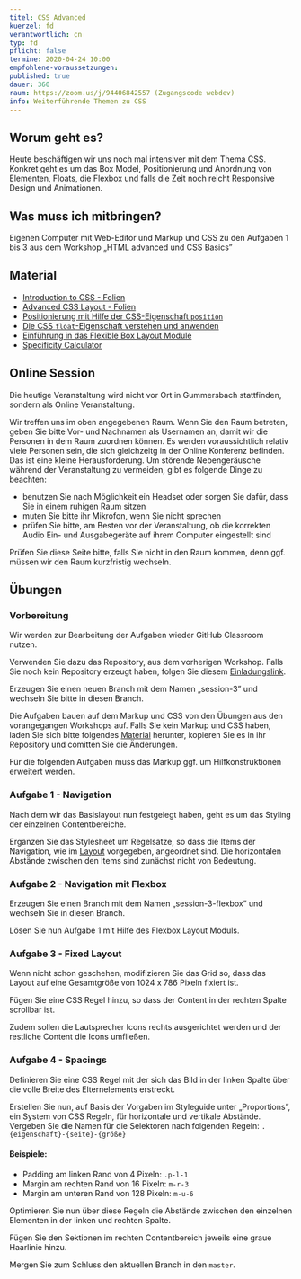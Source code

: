```yaml
---
titel: CSS Advanced
kuerzel: fd
verantwortlich: cn
typ: fd
pflicht: false
termine: 2020-04-24 10:00
empfohlene-voraussetzungen: 
published: true
dauer: 360
raum: https://zoom.us/j/94406842557 (Zugangscode webdev)
info: Weiterführende Themen zu CSS
---
```


## Worum geht es?
Heute beschäftigen wir uns noch mal intensiver mit dem Thema CSS. Konkret geht es um das Box Model, Positionierung und Anordnung von Elementen, Floats, die Flexbox und falls die Zeit noch reicht Responsive Design und Animationen.

## Was muss ich mitbringen?
Eigenen Computer mit Web-Editor und Markup und CSS zu den Aufgaben 1 bis 3 aus dem Workshop „HTML advanced und CSS Basics”

## Material
- [Introduction to CSS - Folien](../../material/frontend-development-1/session-2/slides/Chapter04-IntroductionToCSS.pdf)
- [Advanced CSS Layout - Folien](../../material/frontend-development-1/session-3/slides/Chapter07-AdvancedCSSLayout.pdf)
- [Positionierung mit Hilfe der CSS-Eigenschaft `position`](https://blog.kulturbanause.de/2010/01/positionierung-mit-hilfe-der-css-eigenschaft-position/)
- [Die CSS `float`-Eigenschaft verstehen und anwenden](https://blog.kulturbanause.de/2012/10/die-css-eigenschaft-float-verstehen-und-anwenden/)
- [Einführung in das Flexible Box Layout Module](https://blog.kulturbanause.de/2013/07/einfuhrung-in-das-flexbox-modell-von-css/)
- [Specificity Calculator](https://specificity.keegan.st/)

## Online Session
Die heutige Veranstaltung wird nicht vor Ort in Gummersbach stattfinden, sondern als Online Veranstaltung.

Wir treffen uns im oben angegebenen Raum. Wenn Sie den Raum betreten, geben Sie bitte Vor- und Nachnamen als Usernamen an, damit wir die Personen in dem Raum zuordnen können. Es werden voraussichtlich relativ viele Personen sein, die sich gleichzeitg in der Online Konferenz befinden. Das ist eine kleine Herausforderung. Um störende Nebengeräusche während der Veranstaltung zu vermeiden, gibt es folgende Dinge zu beachten:

- benutzen Sie nach Möglichkeit ein Headset oder sorgen Sie dafür, dass Sie in einem ruhigen Raum sitzen
- muten Sie bitte ihr Mikrofon, wenn Sie nicht sprechen
- prüfen Sie bitte, am Besten vor der Veranstaltung, ob die korrekten Audio Ein- und Ausgabegeräte auf ihrem Computer eingestellt sind

Prüfen Sie diese Seite bitte, falls Sie nicht in den Raum kommen, denn ggf. müssen wir den Raum kurzfristig wechseln.

## Übungen
### Vorbereitung
Wir werden zur Bearbeitung der Aufgaben wieder GitHub Classroom nutzen.

Verwenden Sie dazu das Repository, aus dem vorherigen Workshop. Falls Sie noch kein Repository erzeugt haben, folgen Sie diesem [Einladungslink](https://classroom.github.com/a/Bh-v2UbH).

Erzeugen Sie einen neuen Branch mit dem Namen „session-3” und wechseln Sie bitte in diesen Branch.

Die Aufgaben bauen auf dem Markup und CSS von den Übungen aus den vorangegangen Workshops auf. Falls Sie kein Markup und CSS haben, laden Sie sich bitte folgendes [Material](../../material/frontend-development-1/session-3/lucas-cranach-archiv.zip) herunter, kopieren Sie es in ihr Repository und comitten Sie die Änderungen.

Für die folgenden Aufgaben muss das Markup ggf. um Hilfkonstruktionen erweitert werden.

### Aufgabe 1 - Navigation

Nach dem wir das Basislayout nun festgelegt haben, geht es um das Styling der einzelnen Contentbereiche.

Ergänzen Sie das Stylesheet um Regelsätze, so dass die Items der Navigation, wie im [Layout](../../material/frontend-development-1/session-1/aufgabe-1/layout-detailansicht.png) vorgegeben, angeordnet sind. Die horizontalen Abstände zwischen den Items sind zunächst nicht von Bedeutung.

### Aufgabe 2 - Navigation mit Flexbox
Erzeugen Sie einen Branch mit dem Namen „session-3-flexbox” und wechseln Sie in diesen Branch.

Lösen Sie nun Aufgabe 1 mit Hilfe des Flexbox Layout Moduls.

### Aufgabe 3 - Fixed Layout

Wenn nicht schon geschehen, modifizieren Sie das Grid so, dass das Layout auf eine Gesamtgröße von 1024 x 786 Pixeln fixiert ist.

Fügen Sie eine CSS Regel hinzu, so dass der Content in der rechten Spalte scrollbar ist. 

Zudem sollen die Lautsprecher Icons rechts ausgerichtet werden und der restliche Content die Icons umfließen.

### Aufgabe 4 - Spacings

Definieren Sie eine CSS Regel mit der sich das Bild in der linken Spalte über die volle Breite des Elternelements erstreckt.

Erstellen Sie nun, auf Basis der Vorgaben im Styleguide unter „Proportions”, ein System von CSS Regeln, für horizontale und vertikale Abstände. 
Vergeben Sie die Namen für die Selektoren nach folgenden Regeln:
`.{eigenschaft}-{seite}-{größe}`

#### Beispiele:
* Padding am linken Rand von 4 Pixeln: `.p-l-1`  
* Margin am rechten Rand von 16 Pixeln: `m-r-3`  
* Margin am unteren Rand von 128 Pixeln: `m-u-6`  

Optimieren Sie nun über diese Regeln die Abstände zwischen den einzelnen Elementen in der linken und rechten Spalte.

Fügen Sie den Sektionen im rechten Contentbereich jeweils eine graue Haarlinie hinzu.

Mergen Sie zum Schluss den aktuellen Branch in den `master`.
